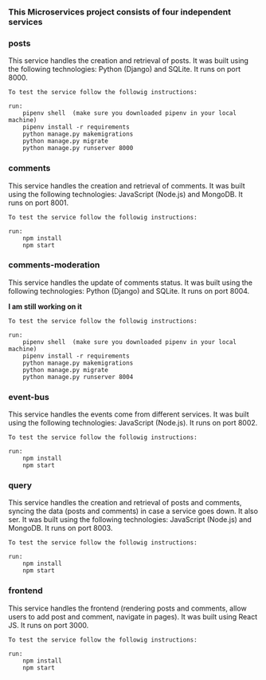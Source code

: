 ### This Microservices project consists of four independent services

### posts
This service handles the creation and retrieval of posts. It was built using the following technologies: Python (Django) and SQLite. It runs on port 8000.

    To test the service follow the followig instructions:

    run: 
    	pipenv shell  (make sure you downloaded pipenv in your local machine)
    	pipenv install -r requirements
    	python manage.py makemigrations
        python manage.py migrate
        python manage.py runserver 8000

### comments
This service handles the creation and retrieval of comments. It was built using the following technologies: JavaScript (Node.js) and MongoDB. It runs on port 8001.

    To test the service follow the followig instructions:

    run: 
    	npm install
    	npm start

### comments-moderation
This service handles the update of comments status. It was built using the following technologies: Python (Django) and SQLite. It runs on port 8004.

**I am still working on it** 

    To test the service follow the followig instructions:

    run: 
    	pipenv shell  (make sure you downloaded pipenv in your local machine)
    	pipenv install -r requirements
    	python manage.py makemigrations
        python manage.py migrate
        python manage.py runserver 8004

### event-bus
This service handles the events come from different services. It was built using the following technologies: JavaScript (Node.js). It runs on port 8002.

    To test the service follow the followig instructions:

    run: 
    	npm install
    	npm start

### query
This service handles the creation and retrieval of posts and comments, syncing the data (posts and comments) in case a service goes down. It also ser. It was built using the following technologies: JavaScript (Node.js) and MongoDB. It runs on port 8003.

    To test the service follow the followig instructions:

    run: 
    	npm install
    	npm start

### frontend
This service handles the frontend (rendering posts and comments, allow users to add post and comment, navigate in pages). It was built using React JS. It runs on port 3000.

    To test the service follow the followig instructions:

    run: 
    	npm install
    	npm start
